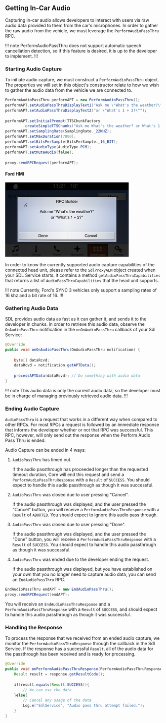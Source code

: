 ## Getting In-Car Audio

Capturing in-car audio allows developers to interact with users via raw audio data provided to them from the car's microphones. In order to gather the raw audio from the vehicle, we must leverage the `PerformAudioPassThru` RPC.

!!! note
PerformAudioPassThru does not support automatic speech cancellation detection, so if this feature is desired, it is up to the developer to implement.
!!!

### Starting Audio Capture
To initiate audio capture, we must construct a `PerformAudioPassThru` object. The properties we will set in this object's constructor relate to how we wish to gather the audio data from the vehicle we are connected to.

```java
PerformAudioPassThru performAPT = new PerformAudioPassThru();
performAPT.setAudioPassThruDisplayText1("Ask me \"What's the weather?\"");
performAPT.setAudioPassThruDisplayText2("or \"What's 1 + 2?\"");

performAPT.setInitialPrompt(TTSChunkFactory
        .createSimpleTTSChunks("Ask me What's the weather? or What's 1 plus 2?"));
performAPT.setSamplingRate(SamplingRate._22KHZ);
performAPT.setMaxDuration(7000);
performAPT.setBitsPerSample(BitsPerSample._16_BIT);
performAPT.setAudioType(AudioType.PCM);
performAPT.setMuteAudio(false);

proxy.sendRPCRequest(performAPT);
```

#### Ford HMI
![Ford Audio Pass Thru](assets/Ford_AudioPassThruPrompt.png)

In order to know the currently supported audio capture capabilities of the connected head unit, please refer to the `SdlProxyALM` object created when your SDL Service starts. It contains a method `getAudioPassThruCapabilities` that returns a list of `AudioPassThruCapabilities` that the head unit supports.

!!! note
Currently, Ford's SYNC 3 vehicles only support a sampling rates of 16 khz and a bit rate of 16.
!!!

### Gathering Audio Data

SDL provides audio data as fast as it can gather it, and sends it to the developer in chunks. In order to retrieve this audio data, observe the `OnAudioPassThru` notification in the `onOnAudioPassThru` callback of your Sdl Service:

```java
@Override
public void onOnAudioPassThru(OnAudioPassThru notification) {

    byte[] dataRcvd;
    dataRcvd = notification.getAPTData();

    processAPTData(dataRcvd); // Do something with audio data
}
```

!!! note
This audio data is only the current audio data, so the developer must be in charge of managing previously retrieved audio data.
!!!


### Ending Audio Capture
`AudioPassThru` is a request that works in a different way when compared to other RPCs. For most RPCs a request is followed by an immediate response that informs the developer whether or not that RPC was successful. This RPC, however, will only send out the response when the Perform Audio Pass Thru is ended.

Audio Capture can be ended in 4 ways:

1. `AudioPassThru` has timed out.

    If the audio passthrough has proceeded longer than the requested timeout duration, Core will end this request and send a `PerformAudioPassThruResponse` with a `Result` of `SUCCESS`. You should expect to handle this audio passthrough as though it was successful.

2. `AudioPassThru` was closed due to user pressing "Cancel".

    If the audio passthrough was displayed, and the user pressed the "Cancel" button, you will receive a `PerformAudioPassThruResponse` with a `Result` of `ABORTED`. You should expect to ignore this audio pass through.

3. `AudioPassThru` was closed due to user pressing "Done".

    If the audio passthrough was displayed, and the user pressed the "Done" button, you will receive a `PerformAudioPassThruResponse` with a `Result` of `SUCCESS`. You should expect to handle this audio passthrough as though it was successful.

4. `AudioPassThru` was ended due to the developer ending the request.

    If the audio passthrough was displayed, but you have established on your own that you no longer need to capture audio data, you can send an `EndAudioPassThru` RPC.

```java
EndAudioPassThru endAPT = new EndAudioPassThru();
proxy.sendRPCRequest(endAPT);
```

You will receive an `EndAudioPassThruResponse` and a `PerformAudioPassThruResponse` with a `Result` of `SUCCESS`, and should expect to handle this audio passthrough as though it was successful.

### Handling the Response
To process the response that we received from an ended audio capture, we monitor the `PerformAudioPassThruResponse` through the callback in the Sdl Service. If the response has a successful `Result`, all of the audio data for the passthrough has been received and is ready for processing.

```java
@Override
public void onPerformAudioPassThruResponse(PerformAudioPassThruResponse response) {
    Result result = response.getResultCode();

    if(result.equals(Result.SUCCESS)){
        // We can use the data
    }else{
        // Cancel any usage of the data
        Log.e("SdlService", "Audio pass thru attempt failed.");
    }
}
```